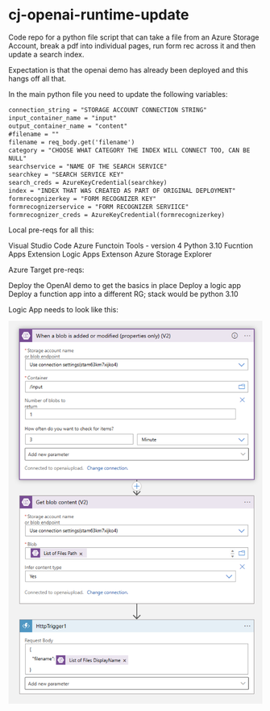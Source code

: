 # cj-openai-runtime-update

Code repo for a python file script that can take a file from an Azure Storage Account, break a pdf into individual pages, run form rec across it and then update a search index.

Expectation is that the openai demo has already been deployed and this hangs off all that.

In the main python file you need to update the following variables:

    connection_string = "STORAGE ACCOUNT CONNECTION STRING"
    input_container_name = "input"
    output_container_name = "content"
    #filename = ""
    filename = req_body.get('filename')
    category = "CHOOSE WHAT CATEGORY THE INDEX WILL CONNECT TOO, CAN BE NULL"
    searchservice = "NAME OF THE SEARCH SERVICE"
    searchkey = "SEARCH SERVICE KEY"
    search_creds = AzureKeyCredential(searchkey)
    index = "INDEX THAT WAS CREATED AS PART OF ORIGINAL DEPLOYMENT"
    formrecognizerkey = "FORM RECOGNIZER KEY"
    formrecognizerservice = "FORM RECOGNIZER SERVIICE"
    formrecognizer_creds = AzureKeyCredential(formrecognizerkey)

Local pre-reqs for all this:

Visual Studio Code
Azure Functoin Tools - version 4
Python 3.10
Fucntion Apps Extension
Logic Apps Extenson
Azure Storage Explorer

Azure Target pre-reqs:

Deploy the OpenAI demo to get the basics in place
Deploy a logic app
Deploy a function app into a different RG; stack would be python 3.10

Logic App needs to look like this:

![Logic App](docs/LogicApps.png)
